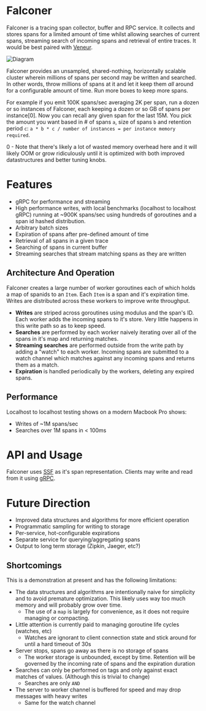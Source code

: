 # Falconer

Falconer is a tracing span collector, buffer and RPC service. It collects and stores spans for a limited amount of time whilst allowing searches of current spans, streaming search of incoming spans and retrieval of entire traces. It would be best paired with [Veneur](https://github.com/stripe/veneur).

![Diagram](https://raw.githubusercontent.com/gphat/falconer/master/diagram.png)

Falconer provides an unsampled, shared-nothing, horizontally scalable cluster wherein millions of spans per second may be written and searched. In other words, throw millions of spans at it and let it keep them *all* around for a configurable amount of time. Run more boxes to keep more spans.

For example if you emit 100K spans/sec averaging 2K per span, run a dozen or so instances of Falconer, each keeping a dozen or so GB of spans per instance[0]. Now you can recall any given span for the last 15M. You pick the amount you want based in # of spans `a`, size of spans `b` and retention period `c`: `a * b * c / number of instances = per instance memory required`.

0 - Note that there's likely a lot of wasted memory overhead here and it will likely OOM or grow ridiculously until it is optimized with both improved datastructures and better tuning knobs.

# Features

* gRPC for performance and streaming
* High performance writes, with local benchmarks (localhost to localhost gRPC) running at ~900K spans/sec using hundreds of goroutines and a span id hashed distribution.
* Arbitrary batch sizes
* Expiration of spans after pre-defined amount of time
* Retrieval of all spans in a given trace
* Searching of spans in current buffer
* Streaming searches that stream matching spans as they are written

## Architecture And Operation

Falconer creates a large number of worker goroutines each of which holds a map of spanids to an `Item`. Each `Item` is a span and it's expiration time. Writes are distributed across these workers to improve write throughput.

* **Writes** are striped across goroutines using modulus and the span's ID. Each worker adds the incoming spans to it's store. Very little happens in this write path so as to keep speed.
* **Searches** are performed by each worker naively iterating over all of the spans in it's map and returning matches.
* **Streaming searches** are performed outside from the write path by adding a "watch" to each worker. Incoming spans are submitted to a watch channel which matches against any incoming spans and returns them as a match.
* **Expiration** is handled periodically by the workers, deleting any expired spans.

## Performance

Localhost to localhost testing shows on a modern Macbook Pro shows:
* Writes of ~1M spans/sec
* Searches over 1M spans in < 100ms

# API and Usage

Falconer uses [SSF](https://github.com/stripe/veneur/tree/master/ssf) as it's span representation. Clients may write and read from it using [gRPC](https://github.com/gphat/falconer/blob/master/falconer.proto).

# Future Direction

* Improved data structures and algorithms for more efficient operation
* Programmatic sampling for writing to storage
* Per-service, hot-configurable expirations
* Separate service for querying/aggregating spans
* Output to long term storage (Zipkin, Jaeger, etc?)

## Shortcomings

This is a demonstration at present and has the following limitations:

* The data structures and algorithms are intentionally naive for simplicity and to avoid premature optimization. This likely uses way too much memory and will probably grow over time.
  * The use of a `map` is largely for convenience, as it does not require managing or compacting.
* Little attention is currently paid to managing goroutine life cycles (watches, etc)
  * Watches are ignorant to client connection state and stick around for until a hard timeout of 30s
* Server stops, spans go away as there is no storage of spans
  * The worker storage is unbounded, except by time. Retention will be governed by the incoming rate of spans and the expiration duration
* Searches can only be performed on tags and only against exact matches of values. (Although this is trivial to change)
  * Searches are only `AND`
* The server to worker channel is buffered for speed and may drop messages with heavy writes
  * Same for the watch channel
